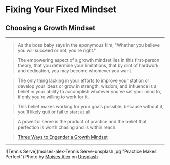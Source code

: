 # Fixing Your Fixed Mindset  
## Choosing a Growth Mindset
---
> As the boss baby says in the eponymous film, "Whether you believe you will succeed or not, you're right."  

> The empowering aspect of a growth mindset lies in this first-person theory, that you determine your limitations, that by dint of hardwork and dedication, you may become whomever you want.  

> The only thing lacking in your efforts to improve your station or develop your ideas or grow in strength, wisdom, and influence is a belief in your ability to accomplish whatever you've set your mind to, if only you're willing to work for it.   

> This belief makes working for your goals possible, because without it, you'll likely quit or fail to start at all.  

> A powerful serve is the product of practice and the belief that perfection is worth chasing and is within reach.  

> [Three Ways to Engender a Growth Mindset](GROWTH.md)

---
![Tennis Serve](moises-alex-Tennis Serve-unsplash.jpg "Practice Makes Perfect")
<span>Photo by <a href="https://unsplash.com/@arnok?utm_source=unsplash&amp;utm_medium=referral&amp;utm_content=creditCopyText">Moises Alex</a> on <a href="https://unsplash.com/@arnok?utm_source=unsplash&amp;utm_medium=referral&amp;utm_content=creditCopyText">Unsplash</a></span>
